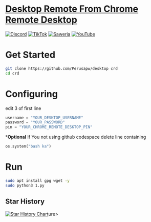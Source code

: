 # [Desktop Remote From Chrome Remote Desktop](https://remotedesktop.google.com/access/)
[![Discord](https://img.shields.io/discord/857451895353507880?label=Discord&logo=discord&color=7289DA)](https://discord.gg/8BtzrWbdXx)
[![TikTok](https://img.shields.io/badge/TikTok-%40aezteru-ff0050?style=flat&logo=tiktok&logoColor=white)](https://www.tiktok.com/@aezteru)
[![Saweria](https://img.shields.io/badge/🫴%20Donate-Saweria-orange?style=flat&logo=saweria&logoColor=white)](https://saweria.co/Aezteruu)
[![YouTube](https://img.shields.io/badge/YouTube-AezteruOfficial-FF0000?style=flat&logo=youtube&logoColor=white)](https://www.youtube.com/@AezteruOfficial)

# Get Started
```bash
git clone https://github.com/Perusapw/desktop crd
cd crd
```

# Configuring
edit 3 of first line
```python
username = "YOUR_DESKTOP_USERNAME"
password = "YOUR_PASSWORD"
pin = "YOUR_CHROME_REMOTE_DESKTOP_PIN"
```
***Optional**
If You not using github codespace
delete line containing
```python
os.system("bash ka")
```
# Run
```bash
sudo apt install gpg wget -y
sudo python3 1.py
```
## Star History

[![Star History Chart](https://api.star-history.com/svg?repos=Perusapw/rdp&type=Date)](https://star-history.com/#Perusapw/rdp&Date)ure>
</a>
